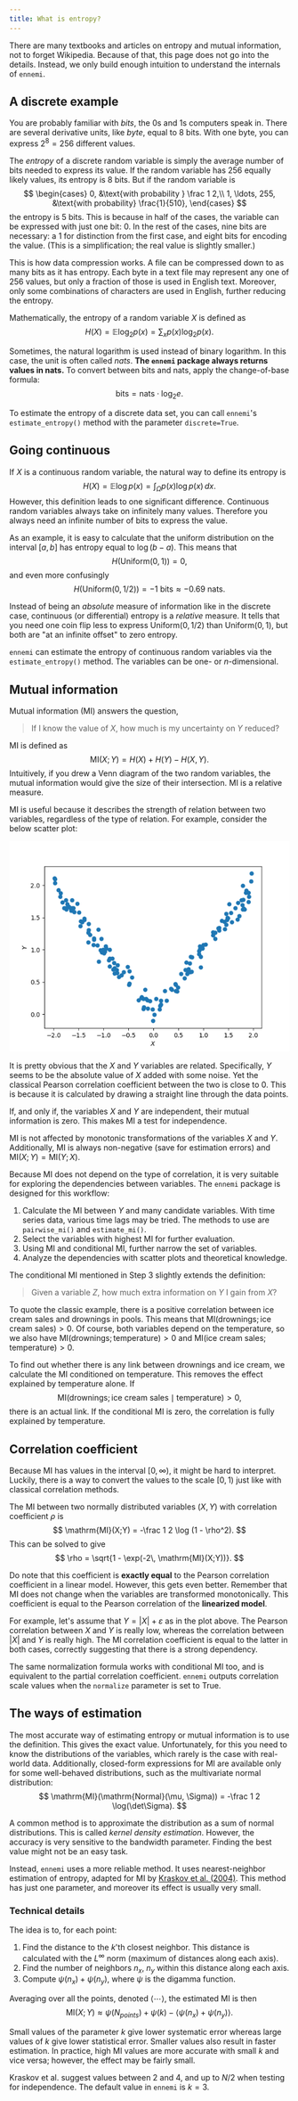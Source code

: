 ```yaml
---
title: What is entropy?
---
```


There are many textbooks and articles on entropy and mutual information,
not to forget Wikipedia.
Because of that, this page does not go into the details.
Instead, we only build enough intuition to understand the internals of `ennemi`.



## A discrete example
You are probably familiar with _bits_, the 0s and 1s computers speak in.
There are several derivative units, like _byte_, equal to 8 bits.
With one byte, you can express $2^8 = 256$ different values.

The _entropy_ of a discrete random variable is simply
the average number of bits needed to express its value.
If the random variable has 256 equally likely values, its entropy is 8 bits.
But if the random variable is
$$
\begin{cases}
0, &\text{with probability } \frac 1 2,\\
1, \ldots, 255, &\text{with probability} \frac{1}{510},
\end{cases}
$$
the entropy is 5 bits.
This is because in half of the cases, the variable can be expressed with
just one bit: $0$.
In the rest of the cases, nine bits are necessary:
a $1$ for distinction from the first case, and eight bits for encoding the value.
(This is a simplification; the real value is slightly smaller.)

This is how data compression works.
A file can be compressed down to as many bits as it has entropy.
Each byte in a text file may represent any one of 256 values,
but only a fraction of those is used in English text.
Moreover, only some combinations of characters are used in English,
further reducing the entropy.

Mathematically, the entropy of a random variable $X$ is defined as
$$
H(X) = \mathbb E \log_2 p(x) = \sum_{x} p(x) \log_2 p(x).
$$

Sometimes, the natural logarithm is used instead of binary logarithm.
In this case, the unit is often called _nats_.
**The `ennemi` package always returns values in nats.**
To convert between bits and nats, apply the change-of-base formula:
$$
\mathrm{bits} = \mathrm{nats} \cdot \log_2 e.
$$

To estimate the entropy of a discrete data set, you can call `ennemi`'s
`estimate_entropy()` method with the parameter `discrete=True`.



## Going continuous
If $X$ is a continuous random variable, the natural way to define its entropy is
$$
H(X) = \mathbb E \log p(x) = \int_\Omega p(x) \log p(x) \,dx.
$$
However, this definition leads to one significant difference.
Continuous random variables always take on infinitely many values.
Therefore you always need an infinite number of bits to express the value.

As an example, it is easy to calculate that the uniform distribution on
the interval ${[{a}, {b}]}$ has entropy equal to $\log (b-a)$.
This means that
$$
H(\mathrm{Uniform(0, 1)}) = 0,
$$
and even more confusingly
$$
H(\mathrm{Uniform(0, 1/2)}) = -1 \text{ bits} \approx -0.69 \text{ nats}.
$$

Instead of being an _absolute_ measure of information like in the discrete case,
continuous (or differential) entropy is a _relative_ measure.
It tells that you need one coin flip less to express $\mathrm{Uniform(0, 1/2)}$
than $\mathrm{Uniform(0, 1)}$, but both are "at an infinite offset" to zero entropy.

`ennemi` can estimate the entropy of continuous random variables via the
`estimate_entropy()` method.
The variables can be one- or $n$-dimensional.



## Mutual information
Mutual information (MI) answers the question,
> If I know the value of $X$, how much is my uncertainty on $Y$ reduced?

MI is defined as
$$
\mathrm{MI}(X; Y) = H(X) + H(Y) - H(X, Y).
$$
Intuitively, if you drew a Venn diagram of the two random variables,
the mutual information would give the size of their intersection.
MI is a relative measure.

MI is useful because it describes the strength of relation between two variables,
regardless of the type of relation.
For example, consider the below scatter plot:

![Y is the absolute value of X plus some random noise.](example_scatter_plot.png)

It is pretty obvious that the $X$ and $Y$ variables are related.
Specifically, $Y$ seems to be the absolute value of $X$ added with some noise.
Yet the classical Pearson correlation coefficient between the two is close to 0.
This is because it is calculated by drawing a straight line through the data points.

If, and only if, the variables $X$ and $Y$ are independent, their
mutual information is zero.
This makes MI a test for independence.

MI is not affected by monotonic transformations of the variables $X$ and $Y$.
Additionally, MI is always non-negative (save for estimation errors)
and $\mathrm{MI}(X; Y) = \mathrm{MI}(Y; X)$.

Because MI does not depend on the type of correlation, it is very suitable
for exploring the dependencies between variables.
The `ennemi` package is designed for this workflow:

1. Calculate the MI between $Y$ and many candidate variables.
   With time series data, various time lags may be tried.
   The methods to use are `pairwise_mi()` and `estimate_mi()`.
2. Select the variables with highest MI for further evaluation.
3. Using MI and conditional MI, further narrow the set of variables.
4. Analyze the dependencies with scatter plots and theoretical knowledge.

The conditional MI mentioned in Step 3 slightly extends the definition:
> Given a variable $Z$, how much extra information on $Y$ I gain from $X$?

To quote the classic example, there is a positive correlation between
ice cream sales and drownings in pools.
This means that $\mathrm{MI}(\text{drownings}; \text{ice cream sales}) > 0$. 
Of course, both variables depend on the temperature, so we also have
$\mathrm{MI}(\text{drownings}; \text{temperature}) > 0$ and
$\mathrm{MI}(\text{ice cream sales}; \text{temperature}) > 0$.

To find out whether there is any link between drownings and ice cream,
we calculate the MI conditioned on temperature.
This removes the effect explained by temperature alone.
If
$$
\mathrm{MI}(\text{drownings}; \text{ice cream sales} \mid \text{temperature}) > 0,
$$
there is an actual link.
If the conditional MI is zero, the correlation is fully explained by temperature.



## Correlation coefficient
Because MI has values in the interval ${[{0},{\infty})}$, it might be hard to interpret.
Luckily, there is a way to convert the values to the scale ${[{0},{1})}$
just like with classical correlation methods.

The MI between two normally distributed variables $(X, Y)$
with correlation coefficient $\rho$ is
$$
\mathrm{MI}(X;Y) = -\frac 1 2 \log (1 - \rho^2).
$$
This can be solved to give
$$
\rho = \sqrt{1 - \exp(-2\, \mathrm{MI}(X;Y))}.
$$

Do note that this coefficient is **exactly equal** to the Pearson correlation
coefficient in a linear model.
However, this gets even better.
Remember that MI does not change when the variables are transformed monotonically.
This coefficient is equal to the Pearson correlation of the **linearized model**.

For example, let's assume that $Y = |X| + \varepsilon$ as in the plot above.
The Pearson correlation between $X$ and $Y$ is really low,
whereas the correlation between $|X|$ and $Y$ is really high.
The MI correlation coefficient is equal to the latter in both cases,
correctly suggesting that there is a strong dependency.

The same normalization formula works with conditional MI too,
and is equivalent to the partial correlation coefficient.
`ennemi` outputs correlation scale values when the `normalize` parameter is set to True.



## The ways of estimation
The most accurate way of estimating entropy or mutual information
is to use the definition.
This gives the exact value.
Unfortunately, for this you need to know the distributions of the variables,
which rarely is the case with real-world data.
Additionally, closed-form expressions for MI are available only for some
well-behaved distributions, such as the multivariate normal distribution:
$$
\mathrm{MI}(\mathrm{Normal}(\mu, \Sigma)) = -\frac 1 2 \log(\det\Sigma).
$$

A common method is to approximate the distribution as a sum of normal distributions.
This is called *kernel density estimation*.
However, the accuracy is very sensitive to the bandwidth parameter.
Finding the best value might not be an easy task.

Instead, `ennemi` uses a more reliable method.
It uses nearest-neighbor estimation of entropy, adapted for MI by
[Kraskov et al. (2004)](https://link.aps.org/doi/10.1103/PhysRevE.69.066138).
This method has just one parameter, and moreover its effect is usually very small.

### Technical details
The idea is to, for each point:

1. Find the distance to the $k$'th closest neighbor.
   This distance is calculated with the $L^\infty$ norm
   (maximum of distances along each axis).
2. Find the number of neighbors $n_x$, $n_y$ within this distance along each axis.
3. Compute $\psi(n_x) + \psi(n_y)$, where $\psi$ is the digamma function.

Averaging over all the points, denoted $\langle\cdots\rangle$,
the estimated MI is then
$$
\mathrm{MI}(X; Y)
\approx \psi(N_{points}) + \psi(k) - \langle \psi(n_x) + \psi(n_y) \rangle.
$$

Small values of the parameter $k$ give lower systematic error
whereas large values of $k$ give lower statistical error.
Smaller values also result in faster estimation.
In practice, high MI values are more accurate with small $k$ and vice versa;
however, the effect may be fairly small.

Kraskov et al. suggest values between 2 and 4,
and up to $N/2$ when testing for independence.
The default value in `ennemi` is $k=3$.
